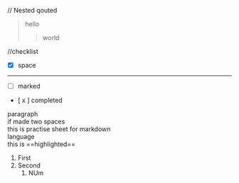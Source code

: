 // Nested qouted

> hello
>
> > world

//checklist

- [x] space

---

- [ ] marked
- [ x ] completed

paragraph  
if made two spaces  
this is practise sheet for markdown  
language  
this is ==highlighted==

1. First
2. Second
   1. NUm
